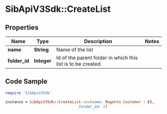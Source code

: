 # SibApiV3Sdk::CreateList

## Properties

Name | Type | Description | Notes
------------ | ------------- | ------------- | -------------
**name** | **String** | Name of the list | 
**folder_id** | **Integer** | Id of the parent folder in which this list is to be created | 

## Code Sample

```ruby
require 'SibApiV3Sdk'

instance = SibApiV3Sdk::CreateList.new(name: Magento Customer - ES,
                                 folder_id: 2)
```



